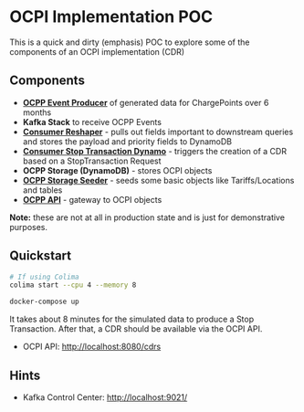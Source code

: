 # OCPI Implementation POC
This is a quick and dirty (emphasis) POC to explore some of the components of an OCPI implementation (CDR)

## Components
* **[OCPP Event Producer](./ocpp_producer)** of generated data for ChargePoints over 6 months
* **Kafka Stack** to receive OCPP Events
* **[Consumer Reshaper](./consumer_reshaper)** - pulls out fields important to downstream queries and stores the payload and priority fields to DynamoDB
* **[Consumer Stop Transaction Dynamo](./consumer_stop_transaction_request_dynamo)** - triggers the creation of a CDR based on a StopTransaction Request 
* **OCPP Storage (DynamoDB)** - stores OCPI objects
* **[OCPP Storage Seeder](./ocpi_storage_seeder)** - seeds some basic objects like Tariffs/Locations and tables
* **[OCPP API](./api)** - gateway to OCPI objects

**Note:** these are not at all in production state and is just for demonstrative purposes.

## Quickstart

```bash
# If using Colima
colima start --cpu 4 --memory 8

docker-compose up
```
It takes about 8 minutes for the simulated data to produce a Stop Transaction. After that, a CDR should be available via the OCPI API.
* OCPI API: [http://localhost:8080/cdrs](http://localhost:8080/cdrs)

## Hints
* Kafka Control Center: [http://localhost:9021/](http://localhost:9021/)

